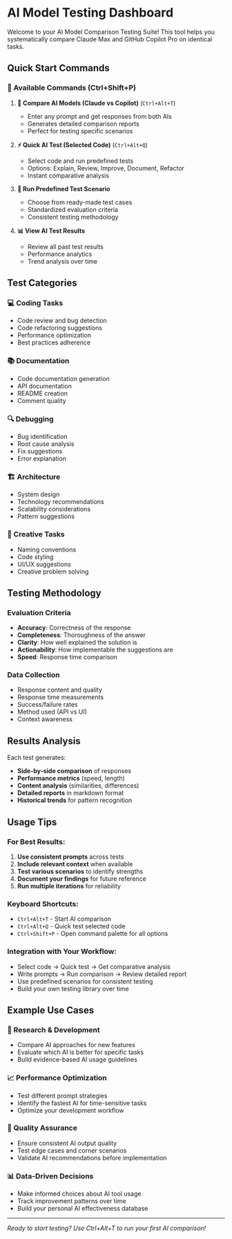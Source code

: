 # AI Model Testing Dashboard

Welcome to your AI Model Comparison Testing Suite! This tool helps you systematically compare Claude Max and GitHub Copilot Pro on identical tasks.

## Quick Start Commands

### 🚀 Available Commands (Ctrl+Shift+P)

1. **🔬 Compare AI Models (Claude vs Copilot)** (`Ctrl+Alt+T`)
   - Enter any prompt and get responses from both AIs
   - Generates detailed comparison reports
   - Perfect for testing specific scenarios

2. **⚡ Quick AI Test (Selected Code)** (`Ctrl+Alt+Q`)
   - Select code and run predefined tests
   - Options: Explain, Review, Improve, Document, Refactor
   - Instant comparative analysis

3. **🧪 Run Predefined Test Scenario**
   - Choose from ready-made test cases
   - Standardized evaluation criteria
   - Consistent testing methodology

4. **📊 View AI Test Results**
   - Review all past test results
   - Performance analytics
   - Trend analysis over time

## Test Categories

### 💻 Coding Tasks
- Code review and bug detection
- Code refactoring suggestions
- Performance optimization
- Best practices adherence

### 📚 Documentation
- Code documentation generation
- API documentation
- README creation
- Comment quality

### 🔍 Debugging
- Bug identification
- Root cause analysis
- Fix suggestions
- Error explanation

### 🏗️ Architecture
- System design
- Technology recommendations
- Scalability considerations
- Pattern suggestions

### 🎨 Creative Tasks
- Naming conventions
- Code styling
- UI/UX suggestions
- Creative problem solving

## Testing Methodology

### Evaluation Criteria
- **Accuracy**: Correctness of the response
- **Completeness**: Thoroughness of the answer
- **Clarity**: How well explained the solution is
- **Actionability**: How implementable the suggestions are
- **Speed**: Response time comparison

### Data Collection
- Response content and quality
- Response time measurements
- Success/failure rates
- Method used (API vs UI)
- Context awareness

## Results Analysis

Each test generates:
- **Side-by-side comparison** of responses
- **Performance metrics** (speed, length)
- **Content analysis** (similarities, differences)
- **Detailed reports** in markdown format
- **Historical trends** for pattern recognition

## Usage Tips

### For Best Results:
1. **Use consistent prompts** across tests
2. **Include relevant context** when available
3. **Test various scenarios** to identify strengths
4. **Document your findings** for future reference
5. **Run multiple iterations** for reliability

### Keyboard Shortcuts:
- `Ctrl+Alt+T` - Start AI comparison
- `Ctrl+Alt+Q` - Quick test selected code
- `Ctrl+Shift+P` - Open command palette for all options

### Integration with Your Workflow:
- Select code → Quick test → Get comparative analysis
- Write prompts → Run comparison → Review detailed report
- Use predefined scenarios for consistent testing
- Build your own testing library over time

## Example Use Cases

### 🔬 Research & Development
- Compare AI approaches for new features
- Evaluate which AI is better for specific tasks
- Build evidence-based AI usage guidelines

### 📈 Performance Optimization
- Test different prompt strategies
- Identify the fastest AI for time-sensitive tasks
- Optimize your development workflow

### 🎯 Quality Assurance
- Ensure consistent AI output quality
- Test edge cases and corner scenarios
- Validate AI recommendations before implementation

### 📊 Data-Driven Decisions
- Make informed choices about AI tool usage
- Track improvement patterns over time
- Build your personal AI effectiveness database

---

*Ready to start testing? Use Ctrl+Alt+T to run your first AI comparison!*
